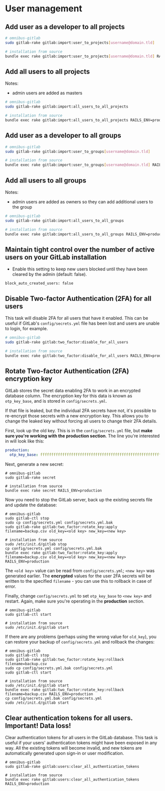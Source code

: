 # User management

## Add user as a developer to all projects

```bash
# omnibus-gitlab
sudo gitlab-rake gitlab:import:user_to_projects[username@domain.tld]

# installation from source
bundle exec rake gitlab:import:user_to_projects[username@domain.tld] RAILS_ENV=production
```

## Add all users to all projects

Notes:

- admin users are added as masters

```bash
# omnibus-gitlab
sudo gitlab-rake gitlab:import:all_users_to_all_projects

# installation from source
bundle exec rake gitlab:import:all_users_to_all_projects RAILS_ENV=production
```

## Add user as a developer to all groups

```bash
# omnibus-gitlab
sudo gitlab-rake gitlab:import:user_to_groups[username@domain.tld]

# installation from source
bundle exec rake gitlab:import:user_to_groups[username@domain.tld] RAILS_ENV=production
```

## Add all users to all groups

Notes:

- admin users are added as owners so they can add additional users to the group

```bash
# omnibus-gitlab
sudo gitlab-rake gitlab:import:all_users_to_all_groups

# installation from source
bundle exec rake gitlab:import:all_users_to_all_groups RAILS_ENV=production
```

## Maintain tight control over the number of active users on your GitLab installation

- Enable this setting to keep new users blocked until they have been cleared by the admin (default: false).


```
block_auto_created_users: false
```

## Disable Two-factor Authentication (2FA) for all users

This task will disable 2FA for all users that have it enabled. This can be
useful if GitLab's `config/secrets.yml` file has been lost and users are unable
to login, for example.

```bash
# omnibus-gitlab
sudo gitlab-rake gitlab:two_factor:disable_for_all_users

# installation from source
bundle exec rake gitlab:two_factor:disable_for_all_users RAILS_ENV=production
```

## Rotate Two-factor Authentication (2FA) encryption key

GitLab stores the secret data enabling 2FA to work in an encrypted database
column. The encryption key for this data is known as `otp_key_base`, and is
stored in `config/secrets.yml`.


If that file is leaked, but the individual 2FA secrets have not, it's possible
to re-encrypt those secrets with a new encryption key. This allows you to change
the leaked key without forcing all users to change their 2FA details.

First, look up the old key. This is in the `config/secrets.yml` file, but
**make sure you're working with the production section**. The line you're
interested in will look like this:

```yaml
production:
  otp_key_base: ffffffffffffffffffffffffffffffffffffffffffffffffffffffffffffffffffffffffffffffffffffffffffffffffffffffffffffffffffffffffffffffff
```

Next, generate a new secret:

```
# omnibus-gitlab
sudo gitlab-rake secret

# installation from source
bundle exec rake secret RAILS_ENV=production
```

Now you need to stop the GitLab server, back up the existing secrets file and
update the database:

```
# omnibus-gitlab
sudo gitlab-ctl stop
sudo cp config/secrets.yml config/secrets.yml.bak
sudo gitlab-rake gitlab:two_factor:rotate_key:apply filename=backup.csv old_key=<old key> new_key=<new key>

# installation from source
sudo /etc/init.d/gitlab stop
cp config/secrets.yml config/secrets.yml.bak
bundle exec rake gitlab:two_factor:rotate_key:apply filename=backup.csv old_key=<old key> new_key=<new key> RAILS_ENV=production
```

The `<old key>` value can be read from `config/secrets.yml`; `<new key>` was
generated earlier. The **encrypted** values for the user 2FA secrets will be
written to the specified `filename` - you can use this to rollback in case of
error.

Finally, change `config/secrets.yml` to set `otp_key_base` to `<new key>` and
restart. Again, make sure you're operating in the **production** section.

```
# omnibus-gitlab
sudo gitlab-ctl start

# installation from source
sudo /etc/init.d/gitlab start
```

If there are any problems (perhaps using the wrong value for `old_key`), you can
restore your backup of `config/secrets.yml` and rollback the changes:

```
# omnibus-gitlab
sudo gitlab-ctl stop
sudo gitlab-rake gitlab:two_factor:rotate_key:rollback filename=backup.csv
sudo cp config/secrets.yml.bak config/secrets.yml
sudo gitlab-ctl start

# installation from source
sudo /etc/init.d/gitlab start
bundle exec rake gitlab:two_factor:rotate_key:rollback filename=backup.csv RAILS_ENV=production
cp config/secrets.yml.bak config/secrets.yml
sudo /etc/init.d/gitlab start

```

## Clear authentication tokens for all users. Important! Data loss!

Clear authentication tokens for all users in the GitLab database. This
task is useful if your users' authentication tokens might have been exposed in
any way. All the existing tokens will become invalid, and new tokens are
automatically generated upon sign-in or user modification.

```
# omnibus-gitlab
sudo gitlab-rake gitlab:users:clear_all_authentication_tokens

# installation from source
bundle exec rake gitlab:users:clear_all_authentication_tokens RAILS_ENV=production
```
